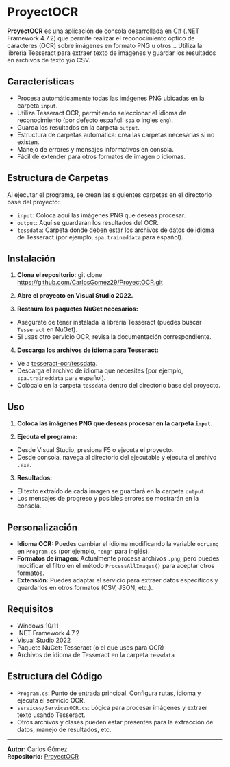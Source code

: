 # ProyectOCR

**ProyectOCR** es una aplicación de consola desarrollada en C# (.NET Framework 4.7.2) que permite realizar el reconocimiento óptico de caracteres (OCR) sobre imágenes en formato PNG u otros... Utiliza la librería Tesseract para extraer texto de imágenes y guardar los resultados en archivos de texto y/o CSV.

## Características

- Procesa automáticamente todas las imágenes PNG ubicadas en la carpeta `input`.
- Utiliza Tesseract OCR, permitiendo seleccionar el idioma de reconocimiento (por defecto español: `spa` o ingles `eng`).
- Guarda los resultados en la carpeta `output`.
- Estructura de carpetas automática: crea las carpetas necesarias si no existen.
- Manejo de errores y mensajes informativos en consola.
- Fácil de extender para otros formatos de imagen o idiomas.

## Estructura de Carpetas

Al ejecutar el programa, se crean las siguientes carpetas en el directorio base del proyecto:

- `input`: Coloca aquí las imágenes PNG que deseas procesar.
- `output`: Aquí se guardarán los resultados del OCR.
- `tessdata`: Carpeta donde deben estar los archivos de datos de idioma de Tesseract (por ejemplo, `spa.traineddata` para español).

## Instalación

1. **Clona el repositorio:** git clone https://github.com/CarlosGomez29/ProyectOCR.git

2. **Abre el proyecto en Visual Studio 2022.**

3. **Restaura los paquetes NuGet necesarios:**
- Asegúrate de tener instalada la librería Tesseract (puedes buscar `Tesseract` en NuGet).
- Si usas otro servicio OCR, revisa la documentación correspondiente.

4. **Descarga los archivos de idioma para Tesseract:**
- Ve a [tesseract-ocr/tessdata](https://github.com/tesseract-ocr/tessdata).
- Descarga el archivo de idioma que necesites (por ejemplo, `spa.traineddata` para español).
- Colócalo en la carpeta `tessdata` dentro del directorio base del proyecto.

## Uso

1. **Coloca las imágenes PNG que deseas procesar en la carpeta `input`.**

2. **Ejecuta el programa:**
- Desde Visual Studio, presiona F5 o ejecuta el proyecto.
- Desde consola, navega al directorio del ejecutable y ejecuta el archivo `.exe`.

3. **Resultados:**
- El texto extraído de cada imagen se guardará en la carpeta `output`.
- Los mensajes de progreso y posibles errores se mostrarán en la consola.


## Personalización

- **Idioma OCR:** Puedes cambiar el idioma modificando la variable `ocrLang` en `Program.cs` (por ejemplo, `"eng"` para inglés).
- **Formatos de imagen:** Actualmente procesa archivos `.png`, pero puedes modificar el filtro en el método `ProcessAllImages()` para aceptar otros formatos.
- **Extensión:** Puedes adaptar el servicio para extraer datos específicos y guardarlos en otros formatos (CSV, JSON, etc.).

## Requisitos

- Windows 10/11
- .NET Framework 4.7.2
- Visual Studio 2022
- Paquete NuGet: Tesseract (o el que uses para OCR)
- Archivos de idioma de Tesseract en la carpeta `tessdata`

## Estructura del Código

- `Program.cs`: Punto de entrada principal. Configura rutas, idioma y ejecuta el servicio OCR.
- `services/ServicesOCR.cs`: Lógica para procesar imágenes y extraer texto usando Tesseract.
- Otros archivos y clases pueden estar presentes para la extracción de datos, manejo de resultados, etc.

---

**Autor:** Carlos Gómez  
**Repositorio:** [ProyectOCR](https://github.com/CarlosGomez29/ProyectOCR)
